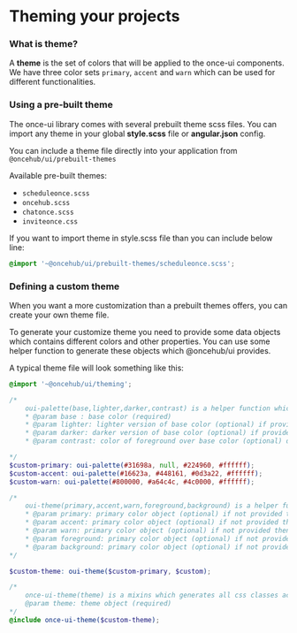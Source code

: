 # Theming your projects

### What is theme?

A **theme** is the set of colors that will be applied to the once-ui components. We have three color sets `primary`, `accent` and `warn` which can be used for different functionalities.

### Using a pre-built theme

The once-ui library comes with several prebuilt theme scss files. You can import any theme in your global
**style.scss** file or **angular.json** config.

You can include a theme file directly into your application from
`@oncehub/ui/prebuilt-themes`

Available pre-built themes:

- `scheduleonce.scss`
- `oncehub.scss`
- `chatonce.scss`
- `inviteonce.css`

If you want to import theme in style.scss file than you can include below line:

```scss
@import '~@oncehub/ui/prebuilt-themes/scheduleonce.scss';
```

### Defining a custom theme

When you want a more customization than a prebuilt themes offers, you can create your own theme file.

To generate your customize theme you need to provide some data objects which contains different colors and other properties. You can use some helper function to generate these objects which @oncehub/ui provides.

A typical theme file will look something like this:

```scss
@import '~@oncehub/ui/theming';

/*
    oui-palette(base,lighter,darker,contrast) is a helper function which generate color objects according to given params
    * @param base : base color (required)
    * @param lighter: lighter version of base color (optional) if provided null then it calculates 10% lighter of base color
    * @param darker: darker version of base color (optional) if provided null then it calculates 10% darker of base color
    * @param contrast: color of foreground over base color (optional) default value is set to white.

*/
$custom-primary: oui-palette(#31698a, null, #224960, #ffffff);
$custom-accent: oui-palette(#16623a, #448161, #0d3a22, #ffffff);
$custom-warn: oui-palette(#800000, #a64c4c, #4c0000, #ffffff);

/*
    oui-theme(primary,accent,warn,foreground,background) is a helper function which generates theme objects according to given params.
    * @param primary: primary color object (optional) if not provided then it takes default primary color.
    * @param accent: primary color object (optional) if not provided then it takes default accent color.
    * @param warn: primary color object (optional) if not provided then it takes default warn color.
    * @param foreground: primary color object (optional) if not provided then it takes default foreground color.
    * @param background: primary color object (optional) if not provided then it takes default background color.
*/

$custom-theme: oui-theme($custom-primary, $custom);

/*
    once-ui-theme(theme) is a mixins which generates all css classes according to provided theme object
    @param theme: theme object (required)
*/
@include once-ui-theme($custom-theme);
```
